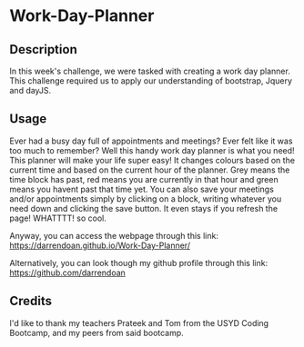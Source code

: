 # Work-Day-Planner

## Description
In this week's challenge, we were tasked with creating a work day planner. This challenge required us to apply our understanding of bootstrap, Jquery and dayJS.

## Usage
Ever had a busy day full of appointments and meetings? Ever felt like it was too much to remember? Well this handy work day planner is what you need! This planner will make your life super easy! It changes colours based on the current time and based on the current hour of the planner. Grey means the time block has past, red means you are currently in that hour and green means you havent past that time yet. You can also save your meetings and/or appointments simply by clicking on a block, writing whatever you need down and clicking the save button. It even stays if you refresh the page! WHATTTT! so cool. 

Anyway, you can access the webpage through this link: 
https://darrendoan.github.io/Work-Day-Planner/

Alternatively, you can look though my github profile through this link:
https://github.com/darrendoan 

## Credits
I'd like to thank my teachers Prateek and Tom from the USYD Coding Bootcamp, and my peers from said bootcamp. 